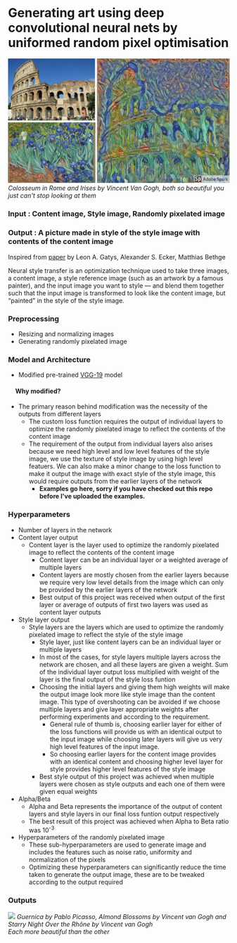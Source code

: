 # Generating art using deep convolutional neural nets by uniformed random pixel optimisation
![](https://github.com/MaitreyPrajapati/neuralArtGeneration/blob/master/absolutelyUnnecessary/Not%20Unnecesasry/main_img.jpg)
*Colosseum in Rome and Irises by Vincent Van Gogh, both so beautiful you just can't stop looking at them*

### Input : Content image, Style image, Randomly pixelated image
### Output : A picture made in style of the style image with contents of the content image

Inspired from [paper](https://arxiv.org/abs/1508.06576) by Leon A. Gatys, Alexander S. Ecker, Matthias Bethge

Neural style transfer is an optimization technique used to take three images, a content image, a style reference image (such as an artwork by a famous painter), and the input image you want to style — and blend them together such that the input image is transformed to look like the content image, but “painted” in the style of the style image.

### Preprocessing <br/>
  * Resizing and normalizing images
  * Generating randomly pixelated image 
  
### Model and Architecture
  * Modified pre-trained [VGG-19](https://arxiv.org/abs/1409.1556) model <br/>
  
#### &nbsp;&nbsp;&nbsp;&nbsp; Why modified?
  * The primary reason behind modification was the necessity of the outputs from different layers<br/>
    * The custom loss function requires the output of individual layers to optimize the randomly pixelated image to reflect the contents of the content image
    * The requirement of the output from individual layers also arises because we need high level and low level features of the style image, we use the texture of style image by using high level featuers. We can also make a minor change to the loss function to make it output the image with exact style of the style image, this would require outputs from the earlier layers of the network
      * **Examples go here, sorry if you have checked out this repo before I've uploaded the examples.**
  
### Hyperparameters
  * Number of layers in the network
  * Content layer output
    * Content layer is the layer used to optimize the randomly pixelated image to reflect the contents of the content image
      * Content layer can be an individual layer or a weighted average of multiple layers
      * Content layers are mostly chosen from the earlier layers because we require very low level details from the image which can only be provided by the earlier layers of the network
      * Best output of this project was received when output of the first layer or average of outputs of first two layers was used as content layer outputs
  * Style layer output
    * Style layers are the layers which are used to optimize the randomly pixelated image to reflect the style of the style image
      * Style layer, just like content layers can be an individual layer or multiple layers
      * In most of the cases, for style layers multiple layers across the network are chosen, and all these layers are given a weight. Sum of the individual layer output loss multiplied with weight of the layer is the final output of the style loss funtion
      * Choosing the initial layers and giving them high weights will make the output image look more like style image than the content image. This type of overshooting can be avoided if we choose multiple layers and give layer appropriate weights after performing experiments and according to the requirement.
        * General rule of thumb is, choosing earlier layer for either of the loss functions will provide us with an identical output to the input image while choosing later layers will give us very high level features of the input image. 
        * So choosing earlier layers for the content image provides with an identical content and choosing higher level layer for style provides higher level features of the style image
      * Best style output of this project was achieved when multiple layers were chosen as style outputs and each one of them were given equal weights
  * Alpha/Beta
    * Alpha and Beta represents the importance of the output of content layers and style layers in our final loss funtion output respectively
    * The best result of this project was achieved when Alpha to Beta ratio was 10<sup>-3</sup>
  * Hyperparameters of the randomly pixelated image
    * These sub-hyperparameters are used to generate image and includes the features such as noise ratio, uniformity and normalization of the pixels
    * Optimizing these hyperparameters can significantly reduce the time taken to generate the output image, these are to be tweaked according to the output required
   
### Outputs
![](https://github.com/MaitreyPrajapati/neuralArtGeneration/blob/master/absolutelyUnnecessary/Not%20Unnecesasry/sub_img.jpg)
*Guernica by Pablo Picasso, Almond Blossoms by Vincent van Gogh and Starry Night Over the Rhône by Vincent van Gogh*<br/>
*Each more beautiful than the other*

